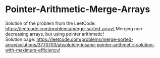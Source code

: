 # Pointer-Arithmetic-Merge-Arrays
Solution of the problem from the LeetCode: https://leetcode.com/problems/merge-sorted-array\
Merging non-decreasing arrays, but using pointer arithmetic!\
Solution page: https://leetcode.com/problems/merge-sorted-array/solutions/3770703/absolutely-insane-pointer-arithmetic-solution-with-maximum-efficiency/

